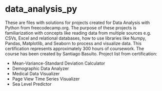 # data_analysis_py
These are files with solutions for projects created for Data Analysis with Python from freecodecamp.org. The purpose of these projects is familiarization with concepts like reading data from multiple sources e.g. CSVs, Excel and relational databases, how to use libraries like Numpy, Pandas, Matplotlib, and Seaborn to process and visualize data. This certification represents approximately 300 hours of coursework.
The course has been created by Santiago Basulto.
Project list from certification: <br>
* Mean-Variance-Standard Deviation Calculator
* Demographic Data Analyzer
* Medical Data Visualizer
* Page View Time Series Visualizer
* Sea Level Predictor

